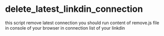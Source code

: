 # delete_latest_linkdin_connection
this script remove latest connection
you should run content of remove.js file in console of your browser in connection list of your linkdin
